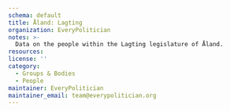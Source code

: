 ```yaml
---
schema: default
title: Åland: Lagting
organization: EveryPolitician
notes: >-
  Data on the people within the Lagting legislature of Åland.
resources:
license: ''
category:
  - Groups & Bodies
  - People
maintainer: EveryPolitician
maintainer_email: team@everypolitician.org
---
```

